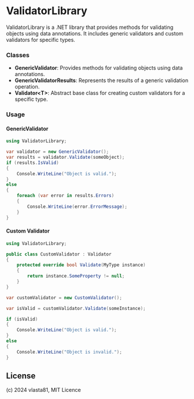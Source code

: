 ﻿
# ValidatorLibrary

ValidatorLibrary is a .NET library that provides methods for validating objects using data annotations. It includes generic validators and custom validators for specific types.

### Classes

- **GenericValidator**: Provides methods for validating objects using data annotations.
- **GenericValidatorResults**: Represents the results of a generic validation operation.
- **Validator&lt;T&gt;**: Abstract base class for creating custom validators for a specific type.

### Usage

#### GenericValidator

```csharp
using ValidatorLibrary;
```
```csharp
var validator = new GenericValidator(); 
var results = validator.Validate(someObject);
if (results.IsValid) 
{ 
    Console.WriteLine("Object is valid."); 
} 
else 
{ 
    foreach (var error in results.Errors) 
    { 
        Console.WriteLine(error.ErrorMessage); 
    } 
}
```

#### Custom Validator

```csharp
using ValidatorLibrary;
```
```csharp
public class CustomValidator : Validator
{
    protected override bool Validate(MyType instance)
    {
        return instance.SomeProperty != null; 
    } 
}
```
```csharp
var customValidator = new CustomValidator(); 

var isValid = customValidator.Validate(someInstance);

if (isValid) 
{ 
    Console.WriteLine("Object is valid."); 
} 
else 
{ 
    Console.WriteLine("Object is invalid."); 
}
```

## License

(c) 2024 vlasta81, MIT Licence
